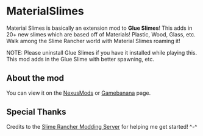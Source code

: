 ﻿# MaterialSlimes

Material Slimes is basically an extension mod to **Glue Slimes**﻿! This adds in 20+ new slimes which are based off of Materials! Plastic, Wood, Glass, etc. Walk among the Slime Rancher world with Material Slimes roaming it!

NOTE: Please uninstall Glue Slimes if you have it installed while playing this. This mod adds in the Glue Slime with better spawning, etc.

## About the mod

You can view it on the [NexusMods](https://www.nexusmods.com/slimerancher/mods/371) or [Gamebanana](https://gamebanana.com/mods/386256) page.

## Special Thanks

Credits to the [Slime Rancher Modding Server](https://discord.gg/N8Taura) for helping me get started! ^-^